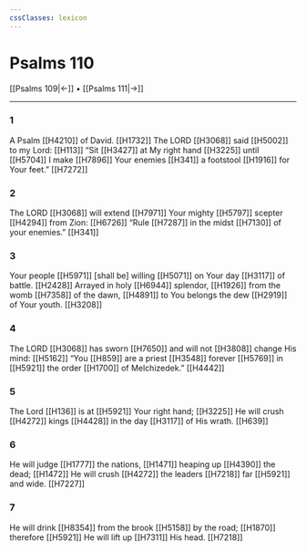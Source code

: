 ```yaml
---
cssClasses: lexicon
---
```


# Psalms 110

[[Psalms 109|←]] • [[Psalms 111|→]]

---

### 1
A Psalm [[H4210]] of David. [[H1732]] The LORD [[H3068]] said [[H5002]] to my Lord: [[H113]] “Sit [[H3427]] at My right hand [[H3225]] until [[H5704]] I make [[H7896]] Your enemies [[H341]] a footstool [[H1916]] for Your feet.” [[H7272]]

### 2
The LORD [[H3068]] will extend [[H7971]] Your mighty [[H5797]] scepter [[H4294]] from Zion: [[H6726]] “Rule [[H7287]] in the midst [[H7130]] of your enemies.” [[H341]]

### 3
Your people [[H5971]] [shall be] willing [[H5071]] on Your day [[H3117]] of battle. [[H2428]] Arrayed in holy [[H6944]] splendor, [[H1926]] from the womb [[H7358]] of the dawn, [[H4891]] to You belongs  the dew [[H2919]] of Your youth. [[H3208]]

### 4
The LORD [[H3068]] has sworn [[H7650]] and will not [[H3808]] change His mind: [[H5162]] “You [[H859]] are a priest [[H3548]] forever [[H5769]] in [[H5921]] the order [[H1700]] of Melchizedek.” [[H4442]]

### 5
The Lord [[H136]] is at [[H5921]] Your right hand; [[H3225]] He will crush [[H4272]] kings [[H4428]] in the day [[H3117]] of His wrath. [[H639]]

### 6
He will judge [[H1777]] the nations, [[H1471]] heaping up [[H4390]] the dead; [[H1472]] He will crush [[H4272]] the leaders [[H7218]] far [[H5921]] and wide. [[H7227]]

### 7
He will drink [[H8354]] from the brook [[H5158]] by the road; [[H1870]] therefore [[H5921]] He will lift up [[H7311]] His head. [[H7218]]

